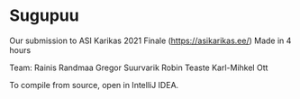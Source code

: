 # Sugupuu
Our submission to ASI Karikas 2021 Finale (https://asikarikas.ee/)
Made in 4 hours

Team:
Rainis Randmaa
Gregor Suurvarik
Robin Teaste
Karl-Mihkel Ott

To compile from source, open in IntelliJ IDEA. 

